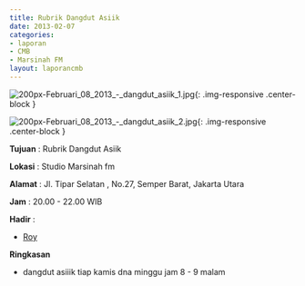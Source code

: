 ```yaml
---
title: Rubrik Dangdut Asiik
date: 2013-02-07
categories:
- laporan
- CMB
- Marsinah FM
layout: laporancmb
---
```


![200px-Februari_08_2013_-_dangdut_asiik_1.jpg](/uploads/200px-Februari_08_2013_-_dangdut_asiik_1.jpg){: .img-responsive .center-block }

![200px-Februari_08_2013_-_dangdut_asiik_2.jpg](/uploads/200px-Februari_08_2013_-_dangdut_asiik_2.jpg){: .img-responsive .center-block }


**Tujuan** : Rubrik Dangdut Asiik 

**Lokasi** : Studio Marsinah fm 

**Alamat** : Jl. Tipar Selatan , No.27, Semper Barat, Jakarta Utara 

**Jam** : 20.00 - 22.00 WIB 

**Hadir** :
* [Roy](http://wiki.ciptamedia.org/wiki/Roy)

**Ringkasan**  
* dangdut asiiik tiap kamis dna minggu jam 8 - 9 malam
